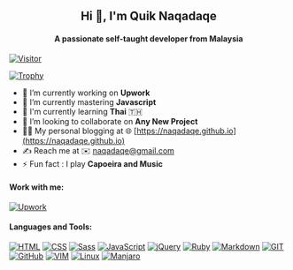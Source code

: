 <h2 align="center">Hi 👋, I'm Quik Naqadaqe</h1>
<h4 align="center">A passionate self-taught developer from Malaysia</h3>

[![Visitor](https://komarev.com/ghpvc/?username=naqadaqe&label=Profile%20views&color=0e75b6&style=flat)](#)

[![Trophy](https://github-profile-trophy.vercel.app/?username=naqadaqe&theme=onedark)](https://github.com/ryo-ma/github-profile-trophy)

- 👔 I’m currently working on **Upwork** 
- 🌱 I’m currently mastering **Javascript**
- 💬 I'm currently learning **Thai** 🇹🇭
- 🤝 I’m looking to collaborate on **Any New Project**
- 👨‍💻 My personal blogging at 🌐 [https://naqadaqe.github.io](https://naqadaqe.github.io)
- ✍️ Reach me at ✉️ naqadaqe@gmail.com
- ⚡ Fun fact : I play **Capoeira and Music**

#### Work with me:

[![Upwork](https://img.shields.io/badge/UpWork-6FDA44?style=for-the-badge&logo=Upwork&logoColor=white)](https://www.upwork.com/freelancers/~016aa03f9cad325249)

#### Languages and Tools:

[![HTML](https://img.shields.io/badge/HTML5-E34F26?style=for-the-badge&logo=html5&logoColor=white)](#)
[![CSS](https://img.shields.io/badge/CSS3-1572B6?style=for-the-badge&logo=css3&logoColor=white)](#)
[![Sass](https://img.shields.io/badge/Sass-CC6699?style=for-the-badge&logo=sass&logoColor=white)](#)
[![JavaScript](https://img.shields.io/badge/JavaScript-323330?style=for-the-badge&logo=javascript&logoColor=F7DF1E)](#)
[![jQuery](https://img.shields.io/badge/jQuery-0769AD?style=for-the-badge&logo=jquery&logoColor=white)](#)
[![Ruby](https://img.shields.io/badge/Ruby-CC342D?style=for-the-badge&logo=ruby&logoColor=white)](#)
[![Markdown](https://img.shields.io/badge/Markdown-000000?style=for-the-badge&logo=markdown&logoColor=white)](#)
[![GIT](https://img.shields.io/badge/GIT-E44C30?style=for-the-badge&logo=git&logoColor=white)](#)
[![GitHub](https://img.shields.io/badge/GitHub-100000?style=for-the-badge&logo=github&logoColor=white)](#)
[![VIM](https://img.shields.io/badge/VIM-%2311AB00.svg?&style=for-the-badge&logo=vim&logoColor=white)](#)
[![Linux](https://img.shields.io/badge/Linux-FCC624?style=for-the-badge&logo=linux&logoColor=black)](#)
[![Manjaro](https://img.shields.io/badge/manjaro-35BF5C?style=for-the-badge&logo=manjaro&logoColor=white)](#)
